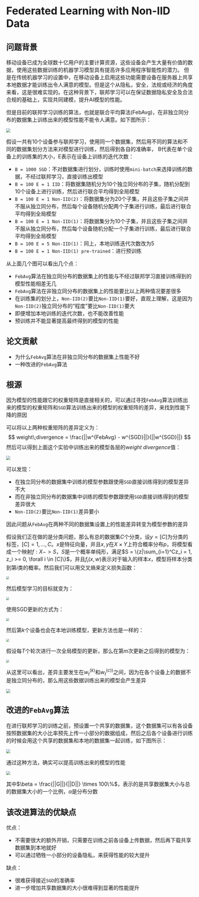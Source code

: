 # Federated Learning with Non-IID Data

## 问题背景

移动设备已成为全球数十亿用户的主要计算资源，这些设备会产生大量有价值的数据，使用这些数据训练的机器学习模型具有提高许多应用程序智能性的潜力。 但是在传统机器学习的设置中，在移动设备上启用这些功能需要设备在服务器上共享本地数据才能训练出令人满意的模型。但是这个从隐私，安全，法规或经济的角度来看，这是很难实现的。在这种背景下，联邦学习可以在保证数据隐私安全及合法合规的基础上，实现共同建模，提升AI模型的性能。

但是目前的联邦学习训练的算法，也就是联合平均算法(FebAvg)，在非独立同分布的数据集上训练出来的模型性能不能令人满意。如下图所示：

<img src="https://tva1.sinaimg.cn/large/007S8ZIlgy1gi4hlbzkd3j31k80mik1t.jpg" style="zoom:67%;" />

假设一共有10个设备参与联邦学习，使用同一个数据集，然后用不同的算法和不同的数据集划分方法来对模型进行训练，然后得到各自的准确率， B代表在单个设备上的训练集的大小，E表示在设备上训练的迭代次数：

* `B = 1000 SGD`：不对数据集进行划分，训练时使用`mini-batch`来选择训练的数据，不经过联邦学习，直接训练出模型
* `B = 100 E = 1 IID`：将数据集随机分为10个独立同分布的子集，随机分配到10个设备上进行训练，然后进行联合平均得到全局模型
* `B = 100 E = 1 Non-IID(2)`：将数据集分为20个子集，并且这些子集之间并不服从独立同分布，然后每个设备随机分配两个子集进行训练，最后进行联合平均得到全局模型
* `B = 100 E = 1 Non-IID(1)`：将数据集分为10个子集，并且这些子集之间并不服从独立同分布，然后每个设备随机分配一个子集进行训练，最后进行联合平均得到全局模型
* `B = 100 E = 5 Non-IID(1)`：同上，本地训练迭代次数改为5
* `B = 100 E = 1 Non-IID(1) pre-trained`：进行预训练

从上面几个图可以看出几个点：

* `FebAvg`算法在独立同分布的数据集上的性能与不经过联邦学习直接训练得到的模型性能相差无几
* `FebAvg`算法在非独立同分布的数据集上的性能要比以上两种情况要差很多
* 在训练集的划分上，`Non-IID(2)`要比`Non-IID(1)`要好，直观上理解，这是因为`Non-IID(2)`独立同分布的“程度”要比`Non-IID(1)`要大
* 即便增加本地训练的迭代次数，也不能改善性能
* 预训练并不能显著提高最终得到的模型的性能

## 论文贡献

* 为什么`FebAvg`算法在非独立同分布的数据集上性能不好
* 一种改进的`FebAvg`算法

## 根源

因为模型的性能跟它的权重矩阵是直接相关的，可以通过寻找`FebAvg`算法训练出来的模型的权重矩阵和`SGD`算法训练出来的模型的权重矩阵的差异，来找到性能下降的原因

可以将以上两种权重矩阵的差异定义为：
$$
weight\;divergence = \frac{||w^{FebAvg} - w^{SGD}||}{||w^{SGD}||}
$$
然后可以得到上面这个实验中训练出来的模型各层的$weight\;divergence$值：

<img src="https://tva1.sinaimg.cn/large/007S8ZIlgy1gi4j87ben0j31hg0jgjv7.jpg" style="zoom:67%;" />

可以发现：

* 在独立同分布的数据集中训练的模型参数跟使用`SGD`直接训练得到的模型差异不大
* 而在非独立同分布的数据集中训练的模型参数跟使用`SGD`直接训练得到的模型差异很大
* `Non-IID(2)`要比`Non-IID(1)`差异要小

因此问题从`FebAvg`在两种不同的数据集设置上的性能差异转变为模型参数的差异

假设我们正在做的是分类问题，那么有总的数据集$C$个分类，设$y = [C]$为分类的标签，$[C] = {1, ..., C}$。$x$是特征向量，并且${x, y}$在$X \times Y$上符合概率分布$p$，将模型看成一个映射$f:X->S$，$S$是一个概率单纯形，满足$S = \{z|\sum_{i=1}^Cz_i = 1, z_i >= 0, \forall i \in [C]\}$，并且$f_i(x, w)$表示对于输入的样本$x$，模型将样本分类到第$i$类的概率。然后我们可以用交叉熵来定义损失函数：

<img src="https://tva1.sinaimg.cn/large/007S8ZIlgy1gi4jvozhzpj316e0520tb.jpg" style="zoom:50%;" />

然后模型学习的目标就变为：

<img src="https://tva1.sinaimg.cn/large/007S8ZIlgy1gi4jz47vgsj30q40543yw.jpg" style="zoom:50%;" />

使用SGD更新的方式为：

<img src="https://tva1.sinaimg.cn/large/007S8ZIlgy1gi4k279z0rj31a004uq3l.jpg" style="zoom:50%;" />

然后第$k$个设备也会在本地训练模型，更新方法也是一样的：

<img src="https://tva1.sinaimg.cn/large/007S8ZIlgy1gi4k5plysnj30zo04gwf0.jpg" style="zoom:50%;" />

假设每$T$个轮次进行一次全局模型的更新，那么在第$m$次更新之后得到的模型为：

<img src="https://tva1.sinaimg.cn/large/007S8ZIlgy1gi4k74r93jj30ig0500t3.jpg" style="zoom:50%;" />

从这里可以看出，差异主要发生在$w_t^{(k)}$和$w_t^{(c))}$之间，因为在各个设备上的数据不是独立同分布的，那么用这些数据训练出来的模型会产生差异

<img src="https://tva1.sinaimg.cn/large/007S8ZIlgy1gi4kcm6omxj31hq0ggwip.jpg" style="zoom:67%;" />

## 改进的`FebAvg`算法

在进行联邦学习的训练之前，预设置一个共享的数据集，这个数据集可以有各设备按照数据集的大小比率预先上传一小部分的数据组成，然后之后各个设备进行训练的时候会用这个共享的数据集和本地的数据集一起训练，如下图所示：

<img src="https://tva1.sinaimg.cn/large/007S8ZIlgy1gi4kqbwej7j30mk0fudic.jpg" style="zoom: 67%;" />

通过这种方法，确实可以提高训练出来的模型的性能

<img src="https://tva1.sinaimg.cn/large/007S8ZIlgy1gi4krimu3fj30ww0fmjug.jpg" style="zoom:67%;" />

其中$\beta = \frac{||G||}{||D||} \times 100\%$，表示的是共享数据集大小与总的数据集大小的一个比例，$\alpha$是分布分数

## 该改进算法的优缺点

优点：

* 不需要很大的额外开销，只需要在训练之前各设备上传数据，然后再下载共享数据集到本地就好
* 可以通过牺牲一小部分的设备隐私，来获得性能的较大提升

缺点：

* 很难获得接近`SGD`的准确率
* 进一步增加共享数据集的大小很难得到显著的性能提升





